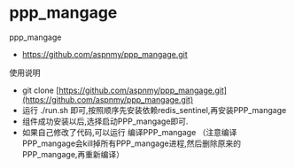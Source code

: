 # ppp_mangage

ppp_mangage

- https://github.com/aspnmy/ppp_mangage.git

使用说明

* git clone [https://github.com/aspnmy/ppp_mangage.git](https://github.com/aspnmy/ppp_mangage.git)
* 运行 ./run.sh 即可,按照顺序先安装依赖redis_sentinel,再安装PPP_mangage
* 组件成功安装以后,选择启动PPP_mangage即可.
* 如果自己修改了代码,可以运行 编译PPP_mangage （注意编译PPP_mangage会kill掉所有PPP_mangage进程,然后删除原来的PPP_mangage,再重新编译）

